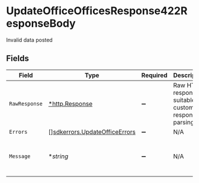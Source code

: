 # UpdateOfficeOfficesResponse422ResponseBody

Invalid data posted


## Fields

| Field                                                                                 | Type                                                                                  | Required                                                                              | Description                                                                           | Example                                                                               |
| ------------------------------------------------------------------------------------- | ------------------------------------------------------------------------------------- | ------------------------------------------------------------------------------------- | ------------------------------------------------------------------------------------- | ------------------------------------------------------------------------------------- |
| `RawResponse`                                                                         | [*http.Response](https://pkg.go.dev/net/http#Response)                                | :heavy_minus_sign:                                                                    | Raw HTTP response; suitable for custom response parsing                               |                                                                                       |
| `Errors`                                                                              | [][sdkerrors.UpdateOfficeErrors](../../../pkg/models/sdkerrors/updateofficeerrors.md) | :heavy_minus_sign:                                                                    | N/A                                                                                   |                                                                                       |
| `Message`                                                                             | **string*                                                                             | :heavy_minus_sign:                                                                    | N/A                                                                                   | The given data was invalid.                                                           |